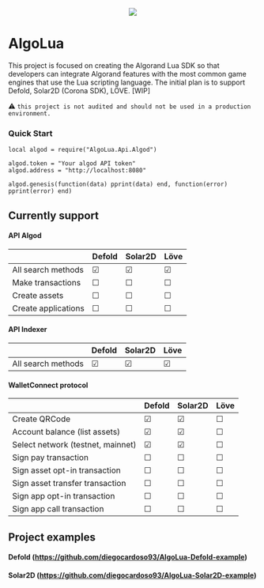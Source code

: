 <p align="center"> 
	<img src="https://cloudflare-ipfs.com/ipfs/bafkreifhlj7il5pcygo5h5auw6bdafpxbuex4o2echdgoa7waiudkwtpze">
</p>

# AlgoLua
This project is focused on creating the Algorand Lua SDK so that developers can integrate Algorand features with the most common game engines that use the Lua scripting language. The initial plan is to support Defold, Solar2D (Corona SDK), LÖVE. [WIP]

⚠ `this project is not audited and should not be used in a production environment.`

### Quick Start
```
local algod = require("AlgoLua.Api.Algod")

algod.token = "Your algod API token"
algod.address = "http://localhost:8080"

algod.genesis(function(data) pprint(data) end, function(error) pprint(error) end)
```

## Currently support
#### API Algod
|                     | Defold  | Solar2D |  Löve   |
| ------------------- | ------- | ------- | ------- |
| All search methods  | &#9745; | &#9745; | &#9745; |
| Make transactions   | &#9744; | &#9744; | &#9744; |
| Create assets       | &#9744; | &#9744; | &#9744; |
| Create applications | &#9744; | &#9744; | &#9744; |
#### API Indexer
|                     | Defold  | Solar2D |  Löve   |
| ------------------- |-------- | ------- | ------- |
| All search methods  | &#9745; | &#9745; | &#9745; |
#### WalletConnect protocol
|                                    | Defold  | Solar2D |  Löve   |
| ---------------------------------- | ------- | ------- | ------- |
| Create QRCode                      | &#9745; | &#9745; | &#9744; |
| Account balance (list assets)      | &#9745; | &#9745; | &#9744; |
| Select network (testnet, mainnet)  | &#9745; | &#9745; | &#9744; |
| Sign pay transaction               | &#9744; | &#9744; | &#9744; |
| Sign asset opt-in transaction      | &#9744; | &#9744; | &#9744; |
| Sign asset transfer transaction    | &#9744; | &#9744; | &#9744; |
| Sign app opt-in transaction        | &#9744; | &#9744; | &#9744; |
| Sign app call transaction          | &#9744; | &#9744; | &#9744; |

## Project examples
#### Defold  (https://github.com/diegocardoso93/AlgoLua-Defold-example)
#### Solar2D  (https://github.com/diegocardoso93/AlgoLua-Solar2D-example)
